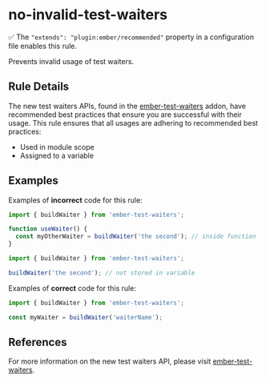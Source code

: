 # no-invalid-test-waiters

:white_check_mark: The `"extends": "plugin:ember/recommended"` property in a configuration file enables this rule.

Prevents invalid usage of test waiters.

## Rule Details

The new test waiters APIs, found in the [ember-test-waiters](https://github.com/emberjs/ember-test-waiters) addon, have recommended best practices that ensure you are successful with their usage. This rule ensures that all usages are adhering to recommended best practices:

* Used in module scope
* Assigned to a variable

## Examples

Examples of **incorrect** code for this rule:

```js
import { buildWaiter } from 'ember-test-waiters';

function useWaiter() {
  const myOtherWaiter = buildWaiter('the second'); // inside function
}
```

```js
import { buildWaiter } from 'ember-test-waiters';

buildWaiter('the second'); // not stored in variable
```

Examples of **correct** code for this rule:

```js
import { buildWaiter } from 'ember-test-waiters';

const myWaiter = buildWaiter('waiterName');
```

## References

For more information on the new test waiters API, please visit [ember-test-waiters](https://github.com/emberjs/ember-test-waiters).
